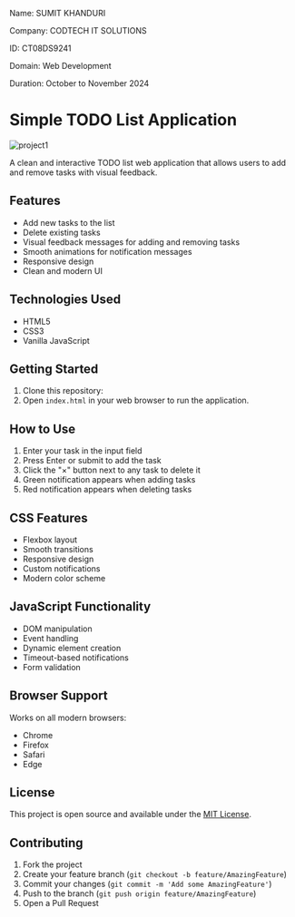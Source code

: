 Name: SUMIT KHANDURI

Company: CODTECH IT SOLUTIONS

ID: CT08DS9241

Domain: Web Development

Duration: October to November 2024

# Simple TODO List Application
![project1](https://github.com/user-attachments/assets/771f5a4a-cd1a-41eb-95c7-26898edb0e60)


A clean and interactive TODO list web application that allows users to add and remove tasks with visual feedback.

## Features

- Add new tasks to the list
- Delete existing tasks
- Visual feedback messages for adding and removing tasks
- Smooth animations for notification messages
- Responsive design
- Clean and modern UI

## Technologies Used

- HTML5
- CSS3
- Vanilla JavaScript

## Getting Started

1. Clone this repository:
2. Open `index.html` in your web browser to run the application.

## How to Use

1. Enter your task in the input field
2. Press Enter or submit to add the task
3. Click the "×" button next to any task to delete it
4. Green notification appears when adding tasks
5. Red notification appears when deleting tasks

## CSS Features

- Flexbox layout
- Smooth transitions
- Responsive design
- Custom notifications
- Modern color scheme

## JavaScript Functionality

- DOM manipulation
- Event handling
- Dynamic element creation
- Timeout-based notifications
- Form validation

## Browser Support

Works on all modern browsers:
- Chrome
- Firefox
- Safari
- Edge

## License

This project is open source and available under the [MIT License](LICENSE).

## Contributing

1. Fork the project
2. Create your feature branch (`git checkout -b feature/AmazingFeature`)
3. Commit your changes (`git commit -m 'Add some AmazingFeature'`)
4. Push to the branch (`git push origin feature/AmazingFeature`)
5. Open a Pull Request
